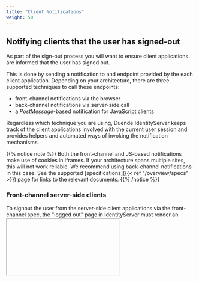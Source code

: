 ```yaml
---
title: "Client Notifications"
weight: 50
---
```



## Notifying clients that the user has signed-out
As part of the sign-out process you will want to ensure client applications are informed that the user has signed out.

This is done by sending a notification to and endpoint provided by the each client application. Depending on your architecture, there are three supported techniques to call these endpoints:

* front-channel notifications via the browser
* back-channel notifications via server-side call
* a *PostMessage*-based notification for JavaScript clients

Regardless which technique you are using, Duende IdentityServer keeps track of the client applications involved with the current user session and provides helpers and automated ways of invoking the notification mechanisms.

{{% notice note %}}
Both the front-channel and JS-based notifications make use of cookies in iframes. If your architecture spans multiple sites, this will not work reliable. We recommend using back-channel notifications in this case. See the supported [specifications]({{< ref "/overview/specs" >}}) page for links to the relevant documents.
{{% /notice %}}


### Front-channel server-side clients
To signout the user from the server-side client applications via the front-channel spec, the "logged out" page in IdentityServer must render an *<iframe>* for each client that points to the corresponding notification endpoint at the client.

Clients that wish to be notified must have the *FrontChannelLogoutUri* configuration value set.
IdentityServer tracks which clients the user has signed into, and provides an API called *GetLogoutContextAsync* on the [IIdentityServerInteractionService]({{< ref "/reference/interaction_service#iidentityserverinteractionservice-apis" >}}). 
This API returns a *LogoutRequest* object with a *SignOutIFrameUrl* property that your logged out page must render into an *<iframe>*.

See the [Quickstart UI](https://github.com/DuendeSoftware/IdentityServer.Quickstart.UI) account controller and signout view for an example.

### Back-channel server-side clients
To signout the user from the server-side client applications via the back-channel the *IBackChannelLogoutService* service can be used. 
IdentityServer will automatically use this service when your logout page removes the user's authentication cookie via a call to *HttpContext.SignOutAsync*.

Clients that wish to be notified must have the [BackChannelLogoutUri]({{<ref "/reference/client#authentication--session-management">}}) configuration value set.

### Browser-based JavaScript clients
There is nothing special you need to do to notify these clients that the user has signed out.

The clients, though, must perform monitoring on the *check_session_iframe*, and this is implemented by spec compliant client libraries, e.g.  the [oidc-client JavaScript library](https://github.com/IdentityModel/oidc-client-js/).

